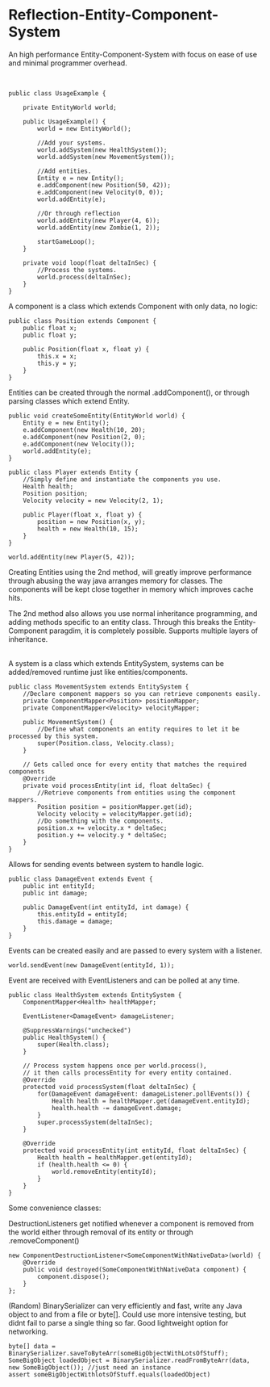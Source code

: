 Reflection-Entity-Component-System
==================================

An high performance Entity-Component-System with focus on ease of use and minimal programmer overhead.

<br>

	public class UsageExample {
	
		private EntityWorld world;
		
		public UsageExample() {
			world = new EntityWorld();
			
			//Add your systems.
			world.addSystem(new HealthSystem());
			world.addSystem(new MovementSystem());
			
			//Add entities.
			Entity e = new Entity();
			e.addComponent(new Position(50, 42));
			e.addComponent(new Velocity(0, 0));
			world.addEntity(e);
			
			//Or through reflection
			world.addEntity(new Player(4, 6));
			world.addEntity(new Zombie(1, 2));
			
			startGameLoop();
		}
		
		private void loop(float deltaInSec) {
			//Process the systems.
			world.process(deltaInSec);
		}
	}

A component is a class which extends Component with only data, no logic:

	public class Position extends Component {
		public float x;
		public float y;
	
		public Position(float x, float y) {
			this.x = x;
			this.y = y;
		}
	}

Entities can be created through the normal .addComponent(), or through parsing classes which extend Entity.

	public void createSomeEntity(EntityWorld world) {
		Entity e = new Entity();
		e.addComponent(new Health(10, 20);
		e.addComponent(new Position(2, 0);
		e.addComponent(new Velocity());
		world.addEntity(e);
	}

	public class Player extends Entity {
		//Simply define and instantiate the components you use.
		Health health;
		Position position;
		Velocity velocity = new Velocity(2, 1);
	
		public Player(float x, float y) {
			position = new Position(x, y);
			health = new Health(10, 15);
		}
	}
	
	world.addEntity(new Player(5, 42));
	
Creating Entities using the 2nd method, will greatly improve performance through abusing the way java
arranges memory for classes. The components will be kept close together in memory which improves cache hits.

The 2nd method also allows you use normal inheritance programming, and adding methods specific to an entity class.
Through this breaks the Entity-Component paragdim, it is completely possible. Supports multiple layers of inheritance.
<br><br>
	
A system is a class which extends EntitySystem, systems can be added/removed runtime just like entities/components.

	public class MovementSystem extends EntitySystem {
		//Declare component mappers so you can retrieve components easily.
		private ComponentMapper<Position> positionMapper;
		private ComponentMapper<Velocity> velocityMapper;
		
		public MovementSystem() {
			//Define what components an entity requires to let it be processed by this system.
			super(Position.class, Velocity.class);
		}
	
		// Gets called once for every entity that matches the required components
		@Override
		private void processEntity(int id, float deltaSec) {
			//Retrieve components from entities using the component mappers.
			Position position = positionMapper.get(id);
			Velocity velocity = velocityMapper.get(id);
			//Do something with the components.
			position.x += velocity.x * deltaSec;
			position.y += velocity.y * deltaSec;
		}
	}
	
Allows for sending events between system to handle logic.

	public class DamageEvent extends Event {
		public int entityId;
		public int damage;
	
		public DamageEvent(int entityId, int damage) {
			this.entityId = entityId;
			this.damage = damage;
		}
	}

Events can be created easily and are passed to every system with a listener.

	world.sendEvent(new DamageEvent(entityId, 1));
	
Event are received with EventListeners and can be polled at any time.

	public class HealthSystem extends EntitySystem {
		ComponentMapper<Health> healthMapper;
	
		EventListener<DamageEvent> damageListener;
	
		@SuppressWarnings("unchecked")
		public HealthSystem() {
			super(Health.class);
		}
	
		// Process system happens once per world.process(), 
		// it then calls processEntity for every entity contained.
		@Override
		protected void processSystem(float deltaInSec) {
			for(DamageEvent damageEvent: damageListener.pollEvents()) {
				Health health = healthMapper.get(damageEvent.entityId);
				health.health -= damageEvent.damage;
			}
			super.processSystem(deltaInSec);
		}
	
		@Override
		protected void processEntity(int entityId, float deltaInSec) {
			Health health = healthMapper.get(entityId);
			if (health.health <= 0) {
				world.removeEntity(entityId);
			}
		}
	}

Some convenience classes:

DestructionListeners get notified whenever a component is removed from the world either through
removal of its entity or through .removeComponent()

	new ComponentDestructionListener<SomeComponentWithNativeData>(world) {
		@Override
		public void destroyed(SomeComponentWithNativeData component) {
			component.dispose();
		}
	};
	
(Random) BinarySerializer can very efficiently and fast, write any Java object to and from a file or byte[].
Could use more intensive testing, but didnt fail to parse a single thing so far. Good lightweight option for networking.

	byte[] data = BinarySerializer.saveToByteArr(someBigObjectWithLotsOfStuff);
	SomeBigObject loadedObject = BinarySerializer.readFromByteArr(data, new SomeBigObject()); //just need an instance
	assert someBigObjectWithlotsOfStuff.equals(loadedObject)
